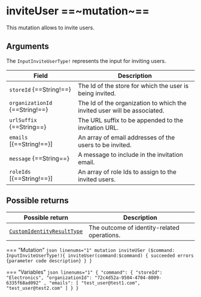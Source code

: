 # inviteUser ==~mutation~==

This mutation allows to invite users.

## Arguments

The `InputInviteUserType!` represents the input for inviting users.

| Field                                     | Description                                                                       |
|-------------------------------------------|-----------------------------------------------------------------------------------|
| `storeId` {==String!==}                   | The Id of the store for which the user is being invited.                          |
| `organizationId` {==String!==}            | The Id of the organization to which the invited user will be associated.          |
| `urlSuffix` {==String==}                  | The URL suffix to be appended to the invitation URL.                              |
| `emails` [{==String!==}]                  | An array of email addresses of the users to be invited.                           |
| `message` {==String==}                    | A message to include in the invitation email.                                     |
| `roleIds` [{==String!==}]                 | An array of role Ids to assign to the invited users.                              |


## Possible returns

| Possible return                                          	             | Description                                	|
|------------------------------------------------------------------------|---------------------------------------------	|
| [`CustomIdentityResultType`](../Objects/CustomIdentityResultType.md)   | The outcome of identity-related operations. 	|


=== "Mutation"
    ```json linenums="1"
    mutation inviteUSer ($command: InputInviteUserType!){
    inviteUser(command:$command)
    {
        succeeded
        errors
        {parameter
        code
        description}
    }
    }
    ```

=== "Variables"
    ```json linenums="1"
    {
      "command": {
        "storeId": "Electronics",
        "organizationId": "72c4d52a-9504-4704-8009-6335f68ad092" ,
        "emails":
        [
          "test_user@test1.com",
          "test_user@test2.com"
        ]
      }
    }
    ```
